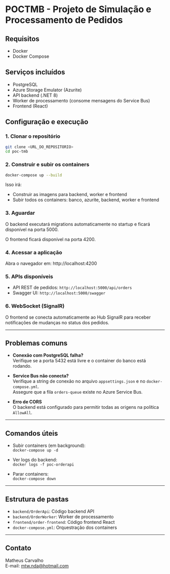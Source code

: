 # POCTMB - Projeto de Simulação e Processamento de Pedidos

## Requisitos
- Docker
- Docker Compose

## Serviços incluídos
- PostgreSQL
- Azure Storage Emulator (Azurite)
- API backend (.NET 8)
- Worker de processamento (consome mensagens do Service Bus)
- Frontend (React)

## Configuração e execução

### 1. Clonar o repositório

```bash
git clone <URL_DO_REPOSITORIO>
cd poc-tmb
```

### 2. Construir e subir os containers

```bash
docker-compose up --build
```

Isso irá:
- Construir as imagens para backend, worker e frontend
- Subir todos os containers: banco, azurite, backend, worker e frontend

### 3. Aguardar

O backend executará migrations automaticamente no startup e ficará disponível na porta 5000.

O frontend ficará disponível na porta 4200.

### 4. Acessar a aplicação

Abra o navegador em: http://localhost:4200

### 5. APIs disponíveis

- API REST de pedidos: `http://localhost:5000/api/orders`
- Swagger UI: `http://localhost:5000/swagger`

### 6. WebSocket (SignalR)

O frontend se conecta automaticamente ao Hub SignalR para receber notificações de mudanças no status dos pedidos.

---

## Problemas comuns

- **Conexão com PostgreSQL falha?**  
  Verifique se a porta 5432 está livre e o container do banco está rodando.

- **Service Bus não conecta?**  
  Verifique a string de conexão no arquivo `appsettings.json` e no `docker-compose.yml`.  
  Assegure que a fila `orders-queue` existe no Azure Service Bus.

- **Erro de CORS**  
  O backend está configurado para permitir todas as origens na política `AllowAll`.

---

## Comandos úteis

- Subir containers (em background):  
  `docker-compose up -d`

- Ver logs do backend:  
  `docker logs -f poc-orderapi`

- Parar containers:  
  `docker-compose down`

---

## Estrutura de pastas

- `backend/OrderApi`: Código backend API
- `backend/OrderWorker`: Worker de processamento
- `frontend/order-frontend`: Código frontend React
- `docker-compose.yml`: Orquestração dos containers

---

## Contato

Matheus Carvalho  
E-mail: mtw.nda@hotmail.com  
